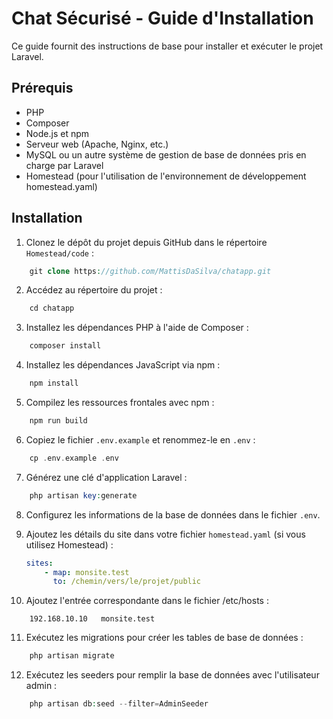 # Chat Sécurisé - Guide d'Installation

Ce guide fournit des instructions de base pour installer et exécuter le projet Laravel.

## Prérequis

- PHP 
- Composer
- Node.js et npm
- Serveur web (Apache, Nginx, etc.)
- MySQL ou un autre système de gestion de base de données pris en charge par Laravel
- Homestead (pour l'utilisation de l'environnement de développement homestead.yaml)

## Installation

1. Clonez le dépôt du projet depuis GitHub dans le répertoire ``Homestead/code`` :

```php
    git clone https://github.com/MattisDaSilva/chatapp.git 
```

2. Accédez au répertoire du projet :

```php
    cd chatapp
```
3. Installez les dépendances PHP à l'aide de Composer :

```php
    composer install
```

4. Installez les dépendances JavaScript via npm :

```php
    npm install
```
5. Compilez les ressources frontales avec npm :

```php
    npm run build
```

6. Copiez le fichier `.env.example` et renommez-le en `.env` :

```php
    cp .env.example .env
```

7. Générez une clé d'application Laravel :

```php
    php artisan key:generate
```
8. Configurez les informations de la base de données dans le fichier `.env`.

9. Ajoutez les détails du site dans votre fichier `homestead.yaml` (si vous utilisez Homestead) :

   ```yaml
   sites:
       - map: monsite.test
         to: /chemin/vers/le/projet/public
    ```
10. Ajoutez l'entrée correspondante dans le fichier /etc/hosts :

```etc\hosts
    192.168.10.10   monsite.test
```

11. Exécutez les migrations pour créer les tables de base de données :

```php
    php artisan migrate
```

12. Exécutez les seeders pour remplir la base de données avec l'utilisateur admin :

```php
    php artisan db:seed --filter=AdminSeeder
```
